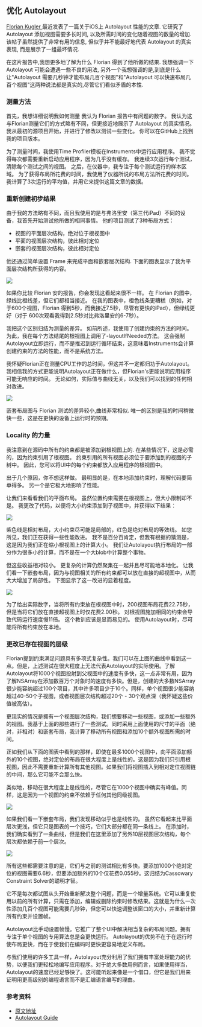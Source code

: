 ## 优化 Autolayout

[Florian Kugler ]()最近发表了一篇关于iOS上 Autolayout 性能的文章. 它研究了 Autolayout 添加视图需要多长时间, 以及所需时间的变化随着视图的数量的增加. 该帖子虽然提供了非常有用的信息, 但似乎并不能最好地代表 Autolayout 的真实表现, 而是展示了一组最坏情况.

在这片报告中,我想更多地了解为什么 Florian 得到了他所做的结果. 我想强调一下 Autolayout 可能会遭遇一些不良的用法, 另外一个我想强调的是,到底是什么让"Autolayout 需要几秒钟才能布局几百个视图"和"Autolayout 可以快速布局几百个视图"这两种说法都是真实的,尽管它们看似矛盾的本性.

### 测量方法

首先，我想详细说明我如何测量 我认为 Florian 报告中有问题的数字。 我认为这与Florian测量它们的方式略有不同，但更接近地展示了 Autolayout 的真实情况。 我从最初的源项目开始，并进行了修改以测试一些变化。 你可以在GitHub上找到我的项目版本。

为了测量时间，我使用Time Profiler模板在Instruments中运行应用程序。 我不觉得每次都需要重新启动应用程序，因为几乎没有缓存。 我连续3次运行每个测试，清除每个测试之间的视图。 之后，在仪器中，我专注于每个测试运行的样本区域。 为了获得布局所花费的时间，我使用了仪器所说的布局方法所花费的时间。 我计算了3次运行的平均值，并用它来提供这篇文章的数据。

### 重新创建初步结果

由于我的方法略有不同，而且我使用的是与弗洛里安（第三代iPad）不同的设备，我首先开始测试他所做的相同事情。 他的项目测试了3种布局方式：

- 视图的平面层次结构，绝对位于根视图中
- 平面的视图层次结构，彼此相对定位
- 嵌套的视图层次结构，彼此相对定位

他还通过简单设置 Frame 来完成平面和嵌套层次结构. 下面的图表显示了我为平面层次结构所获得的内容。

![](http://pilky.me/static/blogmedia/optimiseautolayout1.png)

如果你比较 Florian 安的报告，你会发现这看起来很不一样。 在 Florian 的图中，绿线比橙线差，但它们都相当接近。 在我的图表中，橙色线条更糟糕（例如，对于600个视图，Florian 得到5秒，而我接近7.5秒，尽管有更快的iPad），但绿线更好（对于 600次观看我得到2.5秒对比弗洛里安的6-7秒）。

我把这个区别归结为测量的差异。 如前所述，我使用了创建约束的方法的时间。 为此，我在每个方法结尾的根视图上调用了-layoutIfNeeded方法。 这会强制Autolayout立即运行，而不是推迟到运行循环结束，这意味着Instruments会计算创建约束的方法的性能，而不是系统方法。

我怀疑Florian正在测量CPU工作的总时间，但这并不一定都归功于Autolayout。 我相信我的方式更能说明Autolayout正在做什么，但Florian's更能说明应用程序可能无响应的时间。 无论如何，实际值与曲线无关，以及我们可以找到的任何相对改进。

![](http://pilky.me/static/blogmedia/optimiseautolayout2.png)

嵌套布局图与 Florian 测试的差异较小,曲线非常相似. 唯一的区别是我的时间稍微快一些，这是在更快的设备上运行时的预期。

### Locality 的力量

我注意到在源码中所有的约束都是被添加到根视图上的. 在某些情况下，这是必需的，因为约束引用了根视图。 约束引用的所有视图必须位于要添加到的视图的子树中。 因此，您可以将UI中的每个约束都放入应用程序的根视图中。

出于几个原因，你不想这样做。 最明显的是，在本地添加约束时，理解代码要简单得多。 另一个是它极大地影响了性能。

让我们来看看我们的平面布局。 虽然位置约束需要在根视图上，但大小限制却不是。 我更改了代码，以便将大小约束添加到子视图中，并获得以下结果：

![](http://pilky.me/static/blogmedia/optimiseautolayout3.png)

紫色线是相对布局，大小约束尽可能是局部的，红色是绝对布局的等效线。 如您所见，我们正在获得一些性能改进。 我不是百分百肯定，但我有根据的猜测是，这是因为我们正在缩小根视图上的计算大小。 我们让Autolayout执行布局的一部分作为很多小的计算，而不是在一个大blob中计算整个事物。

但这些收益相对较小。 更复杂的计算仍然聚集在一起并且尽可能地本地化。 让我们看一下嵌套布局，因为与视图相关的所有约束都可以放在直接的超视图中，从而大大增加了局部性。 下图显示了这一改进的显着程度。

![](http://pilky.me/static/blogmedia/optimiseautolayout4.png)

为了给出实际数字，当将所有约束放在根视图中时，200视图布局花费22.75秒，但是当将它们放在直接超视图上时仅花费2.00秒。 对根视图施加相同的约束会导致代码运行速度慢11倍。 这个教训应该是显而易见的。 使用Autolayout时，尽可能将所有约束放在本地。

### 更改已存在视图的层级

Florian提到约束满足问题具有多项式复杂性。我们可以在上图的曲线中看到这一点。但是，上述测试在很大程度上无法代表Autolayout的实际使用。了解Autolayout将1000个视图投射到父视图中的速度有多快，这一点非常有用，因为了解NSArray在添加数百万个对象时的速度有多快。但是，创建的大多数NSArray很少能容纳超过100个项目，其中许多项目少于10个。同样，单个视图很少能容纳超过40-50个子视图，或者视图层次结构超过20个 - 30个观点深（我怀疑这些价值被高估）。

更现实的情况是拥有一个视图层次结构，我们想要移动一些视图，或添加一些额外的视图。我基于上面的那些进行了一些测试。同时采用上面使用的尺寸的平面（绝对，非相对）和嵌套布局，我计算了移动所有视图和添加10个额外视图所需的时间。

正如我们从下面的图表中看到的那样，即使在最多1000个视图中，向平面添加额外的10个视图，绝对定位的布局在很大程度上是线性的。这是因为我们只引用根视图，因此不需要重新计算所有其他视图。如果我们将视图插入到相对定位视图链的中间，那么它可能不会那么快。

类似地，移动在很大程度上是线性的，尽管它在1000个视图中确实有峰值。同样，这是因为一个视图的约束不依赖于任何其他同级视图。

![](http://pilky.me/static/blogmedia/optimiseautolayout5.png)

如果我们看一下嵌套布局，我们发现移动似乎也是线性的。 虽然它看起来比平面层次更浅，但它只是图表的一个技巧，它们大部分都在同一条线上。 在添加时，我们确实看到了一条曲线，但是我们在这里添加了另外10层视图层次结构，每个层次都依赖于前一个层次。

![](http://pilky.me/static/blogmedia/optimiseautolayout6.png)

所有这些都需要注意的是，它们与之前的测试相比有多快。要添加1000个绝对定位的视图需要6.6秒，但要添加额外的10个仅花费0.055秒。这归结为Cassowary Constraint Solver的聪明才智。

它不是每次都试图从头开始重新解决整个问题，而是一个增量系统。它可以重复使用以前的所有计算，只需在添加，编辑或删除约束时修改结果。这就是为什么一次性添加几百个视图可能需要几秒钟，但您可以快速调整该窗口的大小，并重新计算所有约束并设置帧。

Autolayout比手动设置帧慢。它推广了整个UI中解决相当复杂的布局问题。拥有专注于单个视图的专用算法总是会更快运行。 Autolayout的优势不在于在运行时使布局更快，而在于使我们在编码时更快更容易地定义布局。

与我们使用的许多工具一样，Autolayout充分利用了我们拥有丰富处理能力的优势，以便我们更轻松地编写应用程序。对于绝大多数用例而言，如果使用得当，Autolayout的速度已经足够快了。这可能听起来像是一个借口，但它是我们用来证明用更高级别的编程语言而不是汇编语言编写的理由。

### 参考资料

- [原文地址](http://pilky.me/36/)
- [Autolayout Guide](http://autolayoutguide.com/)